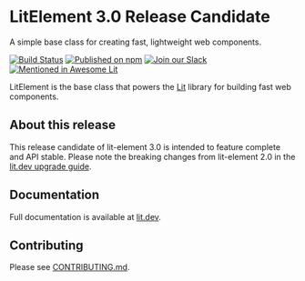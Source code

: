 # LitElement 3.0 Release Candidate

A simple base class for creating fast, lightweight web components.

[![Build Status](https://github.com/polymer/lit-html/workflows/Tests/badge.svg)](https://github.com/Polymer/lit-html/actions?query=workflow%3ATests)
[![Published on npm](https://img.shields.io/npm/v/lit-element/next-major)](https://www.npmjs.com/package/lit-html)
[![Join our Slack](https://img.shields.io/badge/slack-join%20chat-4a154b.svg)](https://www.polymer-project.org/slack-invite)
[![Mentioned in Awesome Lit](https://awesome.re/mentioned-badge.svg)](https://github.com/web-padawan/awesome-lit)

LitElement is the base class that powers the [Lit](https://lit.dev) library for building fast web components.

## About this release

This release candidate of lit-element 3.0 is intended to feature complete and API stable. Please note the breaking changes from lit-element 2.0 in the [lit.dev upgrade guide](https://lit-dev-5ftespv5na-uc.a.run.app/docs/releases/upgrade/).

## Documentation

Full documentation is available at [lit.dev](https://lit.dev).

## Contributing

Please see [CONTRIBUTING.md](./CONTRIBUTING.md).
